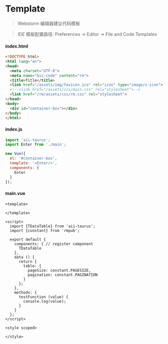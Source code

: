 # Template

> Webstorm 编辑器建议代码模板

> IDE 模板配置路径: Preferences -> Editor -> File and Code Templates


#### index.html
```html
<!DOCTYPE html>
<html lang="en">
<head>
  <meta charset="UTF-8">
  <meta name="biz-code" content="rm">
  <title>Title</title>
  <link href="/assets/img/favicon.ico" rel="icon" type="image/x-icon">
  <!--<link href="/assets/css/main.css" rel="stylesheet">-->
  <link href="/rm/assets/css/rm.css" rel="stylesheet">
</head>
<body>
  <div id="container-box"></div>
</body>
</html>
```

#### index.js

```javascript
import 'aii-taurus';
import Enter from './main';

new Vue({
  el: '#container-box',
  template: '<Enter/>',
  components: {
    Enter
  }
});
```

#### main.vue

```vue
<template>
  
</template>

<script>
  import {TDataTable} from 'aii-taurus';
  import {constant} from 'rmpub';

  export default {
    components: { // register component
      TDataTable
    },
    data () {
      return {
        table: {
          pageSize: constant.PAGESIZE,
          pagination: constant.PAGINATION
        }
      };
    },
    methods: {
      testFunction (value) {
        console.log(value);
      }
    }
  };
</script>

<style scoped>
  
</style>
```
